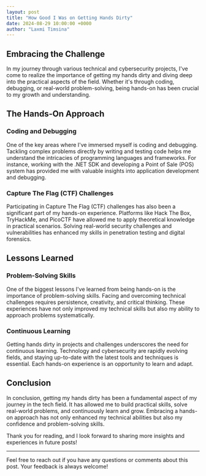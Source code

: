 ```yaml
---
layout: post
title: "How Good I Was on Getting Hands Dirty"
date: 2024-08-29 10:00:00 +0000
author: "Laxmi Timsina"
---
```


## Embracing the Challenge

In my journey through various technical and cybersecurity projects, I've come to realize the importance of getting my hands dirty and diving deep into the practical aspects of the field. Whether it's through coding, debugging, or real-world problem-solving, being hands-on has been crucial to my growth and understanding.

## The Hands-On Approach

### Coding and Debugging

One of the key areas where I've immersed myself is coding and debugging. Tackling complex problems directly by writing and testing code helps me understand the intricacies of programming languages and frameworks. For instance, working with the .NET SDK and developing a Point of Sale (POS) system has provided me with valuable insights into application development and debugging.

### Capture The Flag (CTF) Challenges

Participating in Capture The Flag (CTF) challenges has also been a significant part of my hands-on experience. Platforms like Hack The Box, TryHackMe, and PicoCTF have allowed me to apply theoretical knowledge in practical scenarios. Solving real-world security challenges and vulnerabilities has enhanced my skills in penetration testing and digital forensics.

## Lessons Learned

### Problem-Solving Skills

One of the biggest lessons I've learned from being hands-on is the importance of problem-solving skills. Facing and overcoming technical challenges requires persistence, creativity, and critical thinking. These experiences have not only improved my technical skills but also my ability to approach problems systematically.

### Continuous Learning

Getting hands dirty in projects and challenges underscores the need for continuous learning. Technology and cybersecurity are rapidly evolving fields, and staying up-to-date with the latest tools and techniques is essential. Each hands-on experience is an opportunity to learn and adapt.

## Conclusion

In conclusion, getting my hands dirty has been a fundamental aspect of my journey in the tech field. It has allowed me to build practical skills, solve real-world problems, and continuously learn and grow. Embracing a hands-on approach has not only enhanced my technical abilities but also my confidence and problem-solving skills.

Thank you for reading, and I look forward to sharing more insights and experiences in future posts!

---

Feel free to reach out if you have any questions or comments about this post. Your feedback is always welcome!

